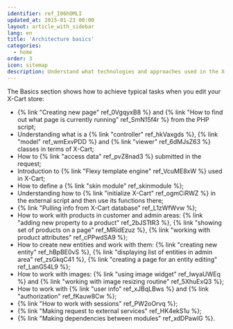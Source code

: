 ```yaml
---
identifier: ref_I06hOMLI
updated_at: 2015-01-23 00:00
layout: article_with_sidebar
lang: en
title: 'Architecture basics'
categories:
  - home
order: 3
icon: sitemap
description: Understand what technologies and approaches used in the X-Cart core and learn how to achieve typical tasks
---
```


The Basics section shows how to achieve typical tasks when you edit your X-Cart store:

*   {% link "Creating new page" ref_0VgqyxB8 %} and {% link "How to find out what page is currently running" ref_SmN15f4r %} from the PHP script;
*   Understanding what is a {% link "controller" ref_hkVaxgds %}, {% link "model" ref_wmExvPDD %} and {% link "viewer" ref_6dMJsZ63 %} classes in terms of X-Cart;
*   How to {% link "access data" ref_pvZ8nad3 %} submitted in the request;
*   Introduction to {% link "Flexy template engine" ref_VcuME8xW %} used in X-Cart;
*   How to define a {% link "skin module" ref_skinmodule %};
*   Understanding how to {% link "initialize X-Cart" ref_ogmCiRWZ %} in the external script and then use its functions there;
*   {% link "Pulling info from X-Cart database" ref_L1zWfWvw %};
*   How to work with products in customer and admin areas: {% link "adding new property to a product" ref_2bJSTtR3 %}, {% link "showing set of products on a page" ref_MRidEzuz %}, {% link "working with product attributes" ref_cPPwdSA9 %};
*   How to create new entities and work with them: {% link "creating new entity" ref_hBpBE0vS %}, {% link "displaying list of entities in admin area" ref_zsGkqC41 %}, {% link "creating a page for an entity editing" ref_LanG54L9 %};
*   How to work with images: {% link "using image widget" ref_IwyaUWEq %} and {% link "working with image resizing routine" ref_5XhuExQ3 %};
*   How to work with {% link "user info" ref_xJBqLBws %} and {% link "authorization" ref_fKauw8Cw %};
*   {% link "How to work with sessions" ref_PW2oOrvq %};
*   {% link "Making request to external services" ref_HK4ekS1u %};
*   {% link "Making dependencies between modules" ref_xdDPawlG %}.